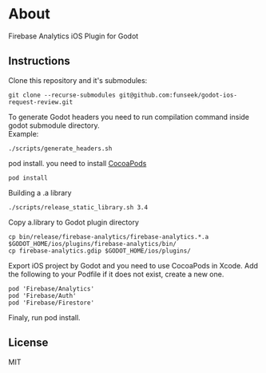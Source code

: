 # About
Firebase Analytics iOS Plugin for Godot

## Instructions
Clone this repository and it's submodules:
```
git clone --recurse-submodules git@github.com:funseek/godot-ios-request-review.git
```

To generate Godot headers you need to run compilation command inside godot submodule directory.   
Example:
```
./scripts/generate_headers.sh
```

pod install. you need to install [CocoaPods](https://cocoapods.org/)
```
pod install
```

Building a .a library
```
./scripts/release_static_library.sh 3.4
```

Copy a.library to Godot plugin directory
```
cp bin/release/firebase-analytics/firebase-analytics.*.a $GODOT_HOME/ios/plugins/firebase-analytics/bin/
cp firebase-analytics.gdip $GODOT_HOME/ios/plugins/
```

Export iOS project by Godot and you need to use CocoaPods in Xcode.
Add the following to your Podfile if it does not exist, create a new one.
```
pod 'Firebase/Analytics'
pod 'Firebase/Auth'
pod 'Firebase/Firestore'
```
Finaly, run pod install.

## License
MIT
